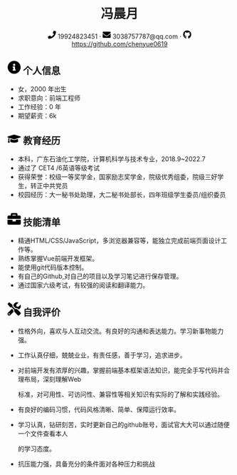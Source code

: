  <center>
     <h1>冯晨月</h1>
     <div>
         <span>
             <img src="assets/phone-solid.svg" width="18px">
             19924823451
         </span>
         ·
         <span>
             <img src="assets/envelope-solid.svg" width="18px">
             3038757787@qq.com
         </span>
         ·
         <span>
             <img src="assets/github-brands.svg" width="18px">
             <a href="https://github.com/CyC2018"> https://github.com/chenyue0619</a>
         </span>
     </div>
 </center>

 ## <img src="assets/info-circle-solid.svg" width="30px"> 个人信息 

 - 女，2000 年出生
 - 求职意向：前端工程师
 - 工作经验：0 年
 - 期望薪资：6k

## <img src="assets/graduation-cap-solid.svg" width="30px"> 教育经历

- 本科，广东石油化工学院，计算机科学与技术专业，2018.9~2022.7
- 通过了 CET4 /6英语等级考试
- 获得荣誉：校级一等奖学金，国家励志奖学金，院级优秀组委，院级三好学生，转正中共党员
- 校园经历：大一秘书处助理，大二秘书处部长，四年班级学生委员/组织委员

## <img src="assets/briefcase-solid.svg" width="30px"> 技能清单

- 精通HTML/CSS/JavaScript，多浏览器兼容等，能独立完成前端页面设计工作等。  
- 熟练掌握Vue前端开发框架。
-  能使用git代码版本控制。
- 有自己的Github,对自己的项目以及学习笔记进行保存管理。
- 通过国家六级考试，有较强的阅读和翻译能力。

## <img src="assets/tools-solid.svg" width="30px"> 自我评价

- 性格外向，喜欢与人互动交流。有良好的沟通和表达能力。学习新事物能力强。

- 工作认真仔细，兢兢业业，有责任感，善于学习，追求进步。

- 对前端开发有浓厚的兴趣，掌握前端基本框架语法知识，能完全手写代码并合理布局，深刻理解Web

  标准，对可用性、可访问性、兼容性等相关知识有实际的了解和实践经验。

- 有良好的编码习惯，代码风格清晰、简单、保障运行效率。

- 学习认真，钻研刻苦，实时更新自己的github账号，面试官大大可以通过随便一个文件查看本人

  的学习态度。

- 抗压能力强，具备充分的条件面对各种压力和挑战